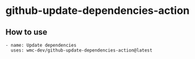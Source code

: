 # github-update-dependencies-action
## How to use
````
- name: Update dependencies
  uses: wmc-dev/github-update-dependencies-action@latest
````